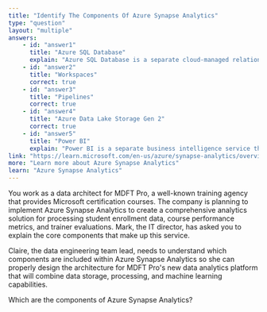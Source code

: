 ```yaml
---
title: "Identify The Components Of Azure Synapse Analytics"
type: "question"
layout: "multiple"
answers:
    - id: "answer1"
      title: "Azure SQL Database"
      explain: "Azure SQL Database is a separate cloud-managed relational database service. While Azure Synapse Analytics can connect to SQL databases, SQL Database itself is not a component of the Synapse Analytics service."
    - id: "answer2"
      title: "Workspaces"
      correct: true
    - id: "answer3"
      title: "Pipelines"
      correct: true
    - id: "answer4"
      title: "Azure Data Lake Storage Gen 2"
      correct: true
    - id: "answer5"
      title: "Power BI"
      explain: "Power BI is a separate business intelligence service that can connect to and visualize data from Azure Synapse Analytics, but it's not a component of Synapse itself. It's part of the Power Platform suite of applications."
link: "https://learn.microsoft.com/en-us/azure/synapse-analytics/overview-what-is"
more: "Learn more about Azure Synapse Analytics"
learn: "Azure Synapse Analytics"
---
```


You work as a data architect for MDFT Pro, a well-known training agency that provides Microsoft certification courses. The company is planning to implement Azure Synapse Analytics to create a comprehensive analytics solution for processing student enrollment data, course performance metrics, and trainer evaluations. Mark, the IT director, has asked you to explain the core components that make up this service.

Claire, the data engineering team lead, needs to understand which components are included within Azure Synapse Analytics so she can properly design the architecture for MDFT Pro's new data analytics platform that will combine data storage, processing, and machine learning capabilities.

Which are the components of Azure Synapse Analytics?